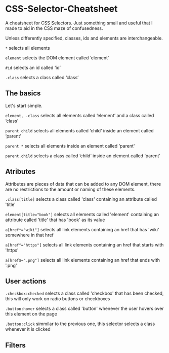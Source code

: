 # CSS-Selector-Cheatsheet
A cheatsheet for CSS Selectors.
Just something small and useful that I made to aid in the CSS maze of confusedness.

Unless differently specified, classes, ids and elements are interchangeable.

```*``` selects all elements

```element``` selects the DOM element called ‘element’

```#id``` selects an id called ‘id’

```.class``` selects a class called ‘class’


## The basics

Let's start simple.

```element, .class``` selects all elements called ‘element’ and a class called ‘class’

```parent child``` selects all elements called ‘child’ inside an element called ‘parent’

```parent *``` selects all elements inside an element called 'parent'

```parent.child``` selects a class called ‘child’ inside an element called ‘parent’


## Atributes

Attributes are pieces of data that can be added to any DOM element, there are no restrictions to the amount or naming of these elements.

```.class[title]``` selects a class called 'class' containing an attribute called 'title'

```element[title="book"]``` selects all elements called 'element' containing an attribute called 'title' that has 'book' as its value

```a[href*="wiki"]``` selects all link elements containing an href that has 'wiki' somewhere in that href

```a[href^="https"]``` selects all link elements containing an href that starts with 'https'

```a[href$=".png"]``` selects all link elements containing an href that ends with '.png'


## User actions

```.checkbox:checked``` selects a class called 'checkbox' that has been checked, this will only work on radio buttons or checkboxes

```.button:hover``` selects a class called 'button' whenever the user hovers over this element on the page

```.button:click``` simmilar to the previous one, this selector selects a class whenever it is clicked


## Filters

